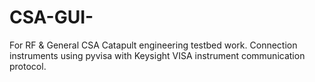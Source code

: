# CSA-GUI-
For RF &amp; General CSA Catapult engineering testbed work. Connection instruments using pyvisa with Keysight VISA instrument communication protocol.
